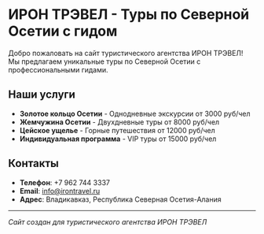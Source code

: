 # ИРОН ТРЭВЕЛ - Туры по Северной Осетии с гидом

Добро пожаловать на сайт туристического агентства ИРОН ТРЭВЕЛ! Мы предлагаем уникальные туры по Северной Осетии с профессиональными гидами.

## Наши услуги

- **Золотое кольцо Осетии** - Однодневные экскурсии от 3000 руб/чел
- **Жемчужина Осетии** - Двухдневные туры от 8000 руб/чел  
- **Цейское ущелье** - Горные путешествия от 12000 руб/чел
- **Индивидуальная программа** - VIP туры от 15000 руб/чел

## Контакты

- **Телефон**: +7 962 744 3337
- **Email**: info@irontravel.ru
- **Адрес**: Владикавказ, Республика Северная Осетия-Алания

---

*Сайт создан для туристического агентства ИРОН ТРЭВЕЛ*
